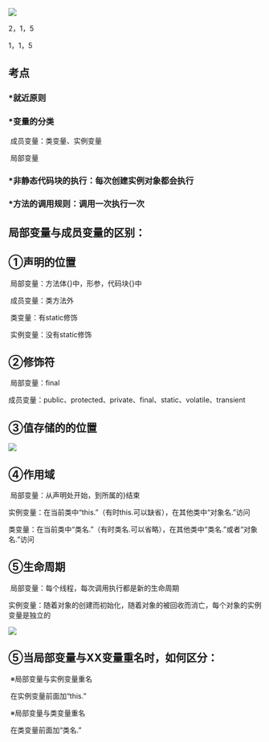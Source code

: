 ![](E:\Test\Testcode\JavaSE\成员的变量和局部变量\成员的变量和局部变量.PNG)

2，1，5

1，1，5

## 考点

### *就近原则

### *变量的分类

​	成员变量：类变量、实例变量

​	局部变量

### *非静态代码块的执行：每次创建实例对象都会执行

### *方法的调用规则：调用一次执行一次

## 局部变量与成员变量的区别：

## ①声明的位置

​		局部变量：方法体{}中，形参，代码块{}中

​		成员变量：类方法外

​				类变量：有static修饰

​				实例变量：没有static修饰

## ②修饰符

​		局部变量：final

​		成员变量：public、protected、private、final、static、volatile、transient

## ③值存储的的位置

![](E:\Test\Testcode\JavaSE\成员的变量和局部变量\堆、栈和方法区.PNG)

## ④作用域

​			局部变量：从声明处开始，到所属的}结束

​			实例变量：在当前类中“this.”（有时this.可以缺省），在其他类中“对象名.”访问

​			类变量：在当前类中“类名.”（有时类名.可以省略），在其他类中“类名.”或者“对象名.”访问

## ⑤生命周期

​			局部变量：每个线程，每次调用执行都是新的生命周期

​			实例变量：随着对象的创建而初始化，随着对象的被回收而消亡，每个对象的实例变量是独立的

![](E:\Test\Testcode\JavaSE\成员的变量和局部变量\运行过程.PNG)

## ⑤当局部变量与XX变量重名时，如何区分：

​		※局部变量与实例变量重名

​			在实例变量前面加“this.”

​		※局部变量与类变量重名

​			在类变量前面加“类名.”